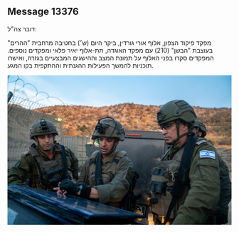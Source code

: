 ## Message 13376

דובר צה"ל:

מפקד פיקוד הצפון, אלוף אורי גורדין, ביקר היום (ש׳) בחטיבה מרחבית "ההרים" בעוצבת "הבשן" (210) עם מפקד האוגדה, תת-אלוף יאיר פלאי ומפקדים נוספים.
המפקדים סקרו בפני האלוף על תמונת המצב וההישגים המבצעיים בגזרה, ואישרו תוכניות להמשך הפעילות ההגנתית וההתקפית בקו המגע.

![Photo](13376/13376_photo.jpg)
